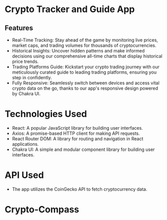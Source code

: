 # Crypto Tracker and Guide App


## Features

- Real-Time Tracking: Stay ahead of the game by monitoring live prices, market caps, and trading volumes for thousands of cryptocurrencies.
- Historical Insights: Uncover hidden patterns and make informed decisions using our comprehensive all-time charts that display historical price trends.
- Trading Platforms Guide: Kickstart your crypto trading journey with our meticulously curated guide to leading trading platforms, ensuring you step in confidently.
- Fully Responsive: Seamlessly switch between devices and access vital crypto data on the go, thanks to our app's responsive design powered by Chakra UI.

# Technologies Used

- React: A popular JavaScript library for building user interfaces.
- Axios: A promise-based HTTP client for making API requests.
- React Router DOM: A library for routing and navigation in React applications.
- Chakra UI: A simple and modular component library for building user interfaces.

# API Used

- The app utilizes the CoinGecko API to fetch cryptocurrency data.
# Crypto-Compass
